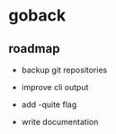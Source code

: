# goback

## roadmap

* backup git repositories
  
* improve cli output
* add -quite flag
* write documentation